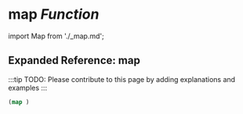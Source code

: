# **map** *Function*

import Map from './_map.md';

<Map />

## Expanded Reference: map

:::tip
TODO: Please contribute to this page by adding explanations and examples
:::

```lisp
(map )
```
